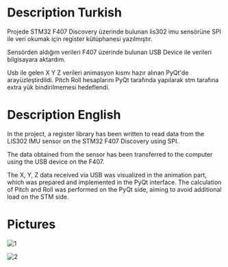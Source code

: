 # Description Turkish 

Projede STM32 F407 Discovery üzerinde bulunan lis302 imu sensörüne SPI ile veri okumak için register kütüphanesi yazılmıştır. 

Sensörden aldığım verileri F407 üzerinde bulunan USB Device ile verileri bilgisayara aktardım.

Usb ile gelen X Y Z verileri animasyon kısmı hazır alınan PyQt'de arayüzleştirdildi. Pitch Roll hesaplarını PyQt tarafında yapılarak stm tarafına extra yük bindirilmemesi hedeflendi.

# Description English

In the project, a register library has been written to read data from the LIS302 IMU sensor on the STM32 F407 Discovery using SPI.

The data obtained from the sensor has been transferred to the computer using the USB device on the F407.

The X, Y, Z data received via USB was visualized in the animation part, which was prepared and implemented in the PyQt interface. The calculation of Pitch and Roll was performed on the PyQt side, aiming to avoid additional load on the STM side.

# Pictures

![1](https://r.resimlink.com/qThQ2x-.png)

![2](https://r.resimlink.com/ldyJ_tWv7fj.png)
